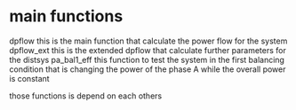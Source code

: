 # main functions
dpflow          this is the main function that calculate the power flow for the system 
dpflow_ext      this is the extended dpflow that calculate further parameters for the distsys
pa_bal1_eff     this function to test the system in the first balancing condition that is changing the power of the phase A while the overall power is constant

those functions is depend on each others